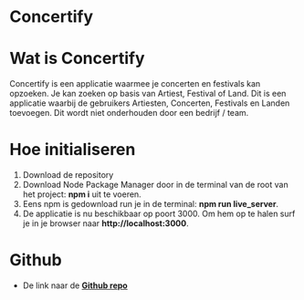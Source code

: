 # Concertify

# Wat is Concertify

Concertify is een applicatie waarmee je concerten en festivals kan opzoeken. Je kan zoeken op basis van Artiest, Festival of Land.
Dit is een applicatie waarbij de gebruikers Artiesten, Concerten, Festivals en Landen toevoegen. Dit wordt niet onderhouden door een bedrijf / team.

# Hoe initialiseren

1. Download de repository
2. Download Node Package Manager door in de terminal van de root van het project: **npm i** uit te voeren.
3. Eens npm is gedownload run je in de terminal: **npm run live_server**.
4. De applicatie is nu beschikbaar op poort 3000. Om hem op te halen surf je in je browser naar **http://localhost:3000**.


# Github
- De link naar de **[Github repo](https://github.com/tom-claes/BW-Node)**